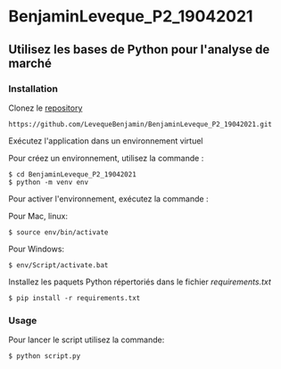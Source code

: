 # BenjaminLeveque_P2_19042021

## Utilisez les bases de Python pour l'analyse de marché

### Installation

Clonez le [repository](https://github.com/LevequeBenjamin/BenjaminLeveque_P2_19042021.git)
```
https://github.com/LevequeBenjamin/BenjaminLeveque_P2_19042021.git
```

Exécutez l'application dans un environnement virtuel

Pour créez un environnement, utilisez la commande :

```
$ cd BenjaminLeveque_P2_19042021
$ python -m venv env
```

Pour activer l'environnement, exécutez la commande :

Pour Mac, linux:
```
$ source env/bin/activate
```
Pour Windows:

```
$ env/Script/activate.bat
```

Installez les paquets Python répertoriés dans le fichier *requirements.txt*
```
$ pip install -r requirements.txt
```
### Usage

Pour lancer le script utilisez la commande:

```
$ python script.py
```


